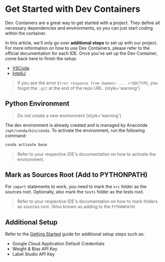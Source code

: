 # Get Started with Dev Containers

Dev. Containers are a great way to get started with a project. They define all
necessary dependencies and environments, so you can just start coding within
the container.

In this article, we'll only go over **additional steps** to set up with our
project. For more information on how to use Dev Containers, please refer to
the official documentation for each IDE. Once you've set up the Dev Container,
come back here to finish the setup:

- [VSCode](https://code.visualstudio.com/docs/remote/containers).
- [IntelliJ](https://www.jetbrains.com/help/idea/connect-to-devcontainer.html)

> If you see the error `Error response from daemon: ... <!DOCTYPE`, you forgot
> the `.git` at the end of the repo URL.
{style='warning'}

## Python Environment

> Do not create a new environment
{style='warning'}

The dev environment is already created and is managed by Anaconda 
`/opt/conda/bin/conda`. 
To activate the environment, run the following command:

```bash
conda activate base
```

> Refer to your respective IDE's documentation on how to activate the
> environment.

## Mark as Sources Root (Add to PYTHONPATH)

For `import` statements to work, you need to mark the `src` folder as the
sources root. Optionally, also mark the `tests` folder as the tests root.

> Refer to your respective IDE's documentation on how to mark folders as
> sources root. (Also known as adding to the `PYTHONPATH`)

## Additional Setup

Refer to the [Getting Started](Getting-Started.md) guide for additional setup
steps such as:
- Google Cloud Application Default Credentials
- Weight & Bias API Key
- Label Studio API Key
